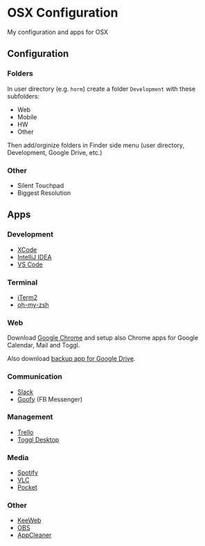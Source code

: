 # OSX Configuration
My configuration and apps for OSX

## Configuration

### Folders

In user directory (e.g. `horm`) create a folder `Development` with these subfolders: 

- Web
- Mobile
- HW
- Other

Then add/orginize folders in Finder side menu (user directory, Development, Google Drive, etc.)

### Other

- Silent Touchpad
- Biggest Resolution

## Apps

### Development

- [XCode](https://apps.apple.com/us/app/xcode/id497799835?mt=12)
- [IntelliJ IDEA](https://www.jetbrains.com/idea/)
- [VS Code](https://code.visualstudio.com/)

### Terminal

- [iTerm2](https://www.iterm2.com)
- [oh-my-zsh](https://github.com/robbyrussell/oh-my-zsh)

### Web

Download [Google Chrome](https://www.google.com/intl/cs/chrome/) and setup also Chrome apps for Google Calendar, Mail and Toggl. 

Also download [backup app for Google Drive](https://www.google.com/intl/cs_ALL/drive/download/). 

### Communication

- [Slack](https://apps.apple.com/app/slack/id803453959?ls=1&mt=12)
- [Goofy](https://www.goofyapp.com/) (FB Messenger)

### Management

- [Trello](https://apps.apple.com/cz/app/trello/id1278508951?l=cs&mt=12)
- [Toggl Desktop](https://apps.apple.com/cz/app/toggl-desktop/id957734279?l=cs&mt=12)

### Media

- [Spotify](https://www.spotify.com/cz/download/mac/)
- [VLC](http://www.videolan.org/vlc/)
- [Pocket](https://apps.apple.com/cz/app/pocket/id568494494?l=cs&mt=12)

### Other

- [KeeWeb](https://keeweb.info/)
- [OBS](https://obsproject.com/)
- [AppCleaner](https://freemacsoft.net/appcleaner/)


